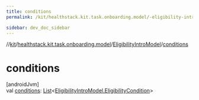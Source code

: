 ```yaml
---
title: conditions
permalink: /kit/healthstack.kit.task.onboarding.model/-eligibility-intro-model/conditions.html

sidebar: dev_doc_sidebar
---
```

//[kit](../../../kit.html)/[healthstack.kit.task.onboarding.model](../index.html)/[EligibilityIntroModel](index.html)/[conditions](conditions.html)



# conditions



[androidJvm]\
val [conditions](conditions.html): [List](https://kotlinlang.org/api/latest/jvm/stdlib/kotlin.collections/-list/index.html)&lt;[EligibilityIntroModel.EligibilityCondition](-eligibility-condition/index.html)&gt;




